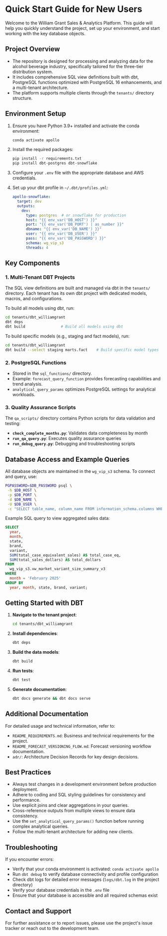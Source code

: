 # Quick Start Guide for New Users

Welcome to the William Grant Sales & Analytics Platform. This guide will help you quickly understand the project, set up your environment, and start working with the key database objects.

## Project Overview

- The repository is designed for processing and analyzing data for the alcohol beverage industry, specifically tailored for the three-tier distribution system.
- It includes comprehensive SQL view definitions built with dbt, PostgreSQL functions optimized with PostgreSQL 16 enhancements, and a multi-tenant architecture.
- The platform supports multiple clients through the `tenants/` directory structure.

## Environment Setup

1. Ensure you have Python 3.9+ installed and activate the conda environment:

   ```bash
   conda activate apollo
   ```

2. Install the required packages:

   ```bash
   pip install -r requirements.txt
   pip install dbt-postgres dbt-snowflake
   ```

3. Configure your `.env` file with the appropriate database and AWS credentials.

4. Set up your dbt profile in `~/.dbt/profiles.yml`:

   ```yaml
   apollo-snowflake:
     target: dev
     outputs:
       dev:
         type: postgres  # or snowflake for production
         host: "{{ env_var('DB_HOST') }}"
         port: "{{ env_var('DB_PORT') | as_number }}"
         dbname: "{{ env_var('DB_NAME') }}"
         user: "{{ env_var('DB_USER') }}"
         pass: "{{ env_var('DB_PASSWORD') }}"
         schema: wg_vip_s3
         threads: 4
   ```

## Key Components

### 1. Multi-Tenant DBT Projects

The SQL view definitions are built and managed via dbt in the `tenants/` directory. Each tenant has its own dbt project with dedicated models, macros, and configurations.

To build all models using dbt, run:

```bash
cd tenants/dbt_williamgrant
dbt deps
dbt build                # Build all models using dbt
```

To build specific models (e.g., staging and fact models), run:

```bash
cd tenants/dbt_williamgrant
dbt build --select staging marts.fact    # Build specific model types
```

### 2. PostgreSQL Functions

- Stored in the `sql_functions/` directory.
- Example: `forecast_query_function` provides forecasting capabilities and trend analysis.
- `analytical_query_params` optimizes PostgreSQL settings for analytical workloads.

### 3. Quality Assurance Scripts

The `qa_scripts/` directory contains Python scripts for data validation and testing:

- **`check_complete_months.py`**: Validates data completeness by month
- **`run_qa_query.py`**: Executes quality assurance queries
- **`run_debug_query.py`**: Debugging and troubleshooting scripts

## Database Access and Example Queries

All database objects are maintained in the `wg_vip_s3` schema. To connect and query, use:

```bash
PGPASSWORD=$DB_PASSWORD psql \
 -h $DB_HOST \
 -p $DB_PORT \
 -d $DB_NAME \
 -U $DB_USER \
 -c "SELECT table_name, column_name FROM information_schema.columns WHERE table_schema = 'wg_vip_s3' AND table_name IN ('vw_dim_outlet_v3', 'vw_dim_product_v3', 'vw_dim_distributor_v3', 'vw_sales_fact_v3') ORDER BY table_name, ordinal_position;"
```

Example SQL query to view aggregated sales data:

```sql
SELECT 
  year,
  month,
  state,
  brand,
  variant,
  SUM(total_case_equivalent_sales) AS total_case_eq,
  SUM(total_sales_dollars) AS total_dollars
FROM 
  wg_vip_s3.vw_market_variant_size_summary_v3
WHERE 
  month = 'February 2025'
GROUP BY 
  year, month, state, brand, variant;
```

## Getting Started with DBT

1. **Navigate to the tenant project**:
   ```bash
   cd tenants/dbt_williamgrant
   ```

2. **Install dependencies**:
   ```bash
   dbt deps
   ```

3. **Build the data models**:
   ```bash
   dbt build
   ```

4. **Run tests**:
   ```bash
   dbt test
   ```

5. **Generate documentation**:
   ```bash
   dbt docs generate && dbt docs serve
   ```

## Additional Documentation

For detailed usage and technical information, refer to:

- `README_REQUIREMENTS.md`: Business and technical requirements for the project.
- `README_FORECAST_VERSIONING_FLOW.md`: Forecast versioning workflow documentation.
- `adr/`: Architecture Decision Records for key design decisions.

## Best Practices

- Always test changes in a development environment before production deployment.
- Adhere to coding and SQL styling guidelines for consistency and performance.
- Use explicit joins and clear aggregations in your queries.
- Cross-reference outputs from multiple views to ensure data consistency.
- Use the `set_analytical_query_params()` function before running complex analytical queries.
- Follow the multi-tenant architecture for adding new clients.

## Troubleshooting

If you encounter errors:

- Verify that your conda environment is activated: `conda activate apollo`
- Run `dbt debug` to verify database connectivity and profile configuration
- Check dbt logs for detailed error messages (`logs/dbt.log` in the project directory)
- Verify your database credentials in the `.env` file
- Ensure that your database is accessible and all required schemas exist

## Contact and Support

For further assistance or to report issues, please use the project's issue tracker or reach out to the development team. 